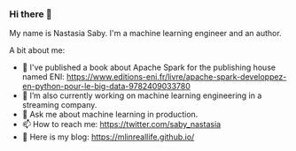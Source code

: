 ### Hi there 👋

My name is Nastasia Saby. I'm a machine learning engineer and an author.

A bit about me:

- 📙 I've published a book about Apache Spark for the publishing house named ENI: https://www.editions-eni.fr/livre/apache-spark-developpez-en-python-pour-le-big-data-9782409033780
- 🔭 I’m also currently working on machine learning engineering in a streaming company.
- 💬 Ask me about machine learning in production.
- 📫 How to reach me: https://twitter.com/saby_nastasia
- 👀 Here is my blog: https://mlinreallife.github.io/
